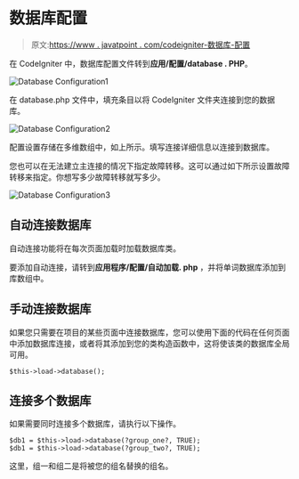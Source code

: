 # 数据库配置

> 原文:[https://www . javatpoint . com/codeigniter-数据库-配置](https://www.javatpoint.com/codeigniter-database-configuration)

在 CodeIgniter 中，数据库配置文件转到**应用/配置/database . PHP**。

![Database Configuration1](../Images/f46c3fd182396ebc3da57efac98c1465.png)

在 database.php 文件中，填充条目以将 CodeIgniter 文件夹连接到您的数据库。

![Database Configuration2](../Images/d27bbc6610f51d4878c6ca43eeeffcf8.png)

配置设置存储在多维数组中，如上所示。填写连接详细信息以连接到数据库。

您也可以在无法建立主连接的情况下指定故障转移。这可以通过如下所示设置故障转移来指定。你想写多少故障转移就写多少。

![Database Configuration3](../Images/f3f2da94341c0255d3e7e2795d71691e.png)

## 自动连接数据库

自动连接功能将在每次页面加载时加载数据库类。

要添加自动连接，请转到**应用程序/配置/自动加载. php** ，并将单词数据库添加到库数组中。

## 手动连接数据库

如果您只需要在项目的某些页面中连接数据库，您可以使用下面的代码在任何页面中添加数据库连接，或者将其添加到您的类构造函数中，这将使该类的数据库全局可用。

```
$this->load->database();

```

## 连接多个数据库

如果需要同时连接多个数据库，请执行以下操作。

```
$db1 = $this->load->database(?group_one?, TRUE);
$db1 = $this->load->database(?group_two?, TRUE);

```

这里，组一和组二是将被您的组名替换的组名。